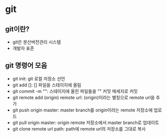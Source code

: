 # git
## git이란?
- git은 분산버전관리 시스템
- 개발자 표준
## git 명령어 모음
- git init:
  git 로컬 저장소 선언
- git add []:
  [] 파일을 스테이지에 올림
- git commit -m "":
  스테이지에 올린 파일들을 "" 커밋 메세지로 커밋
- git remote add (origin) remote url:
  (origin)이라는 별칭으로 remote url을 추가
- git push origin master:
  master branch를 origin이라는 remote 저장소에 업로드
- git pull origin master:
  origin remote 저장소에서 master branch로 업데이트
- git clone remote url path:
  path에 remote url의 저장소를 그대로 복사
